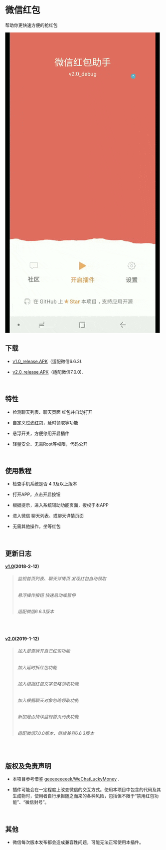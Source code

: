 
# 微信红包
帮助你更快速方便的抢红包
 
![image](https://github.com/xxxls/resources/blob/master/WechatLuckyMoney/image/demo.gif)
&nbsp;

## 下载

 * [v1.0_release.APK](https://github.com/xxxls/resources/tree/master/WechatLuckyMoney/apk/v1.0_release.apk?raw=true)（适配微信6.6.3).

 * [v2.0_release.APK](https://github.com/xxxls/WechatLuckyMoney/releases/download/v2.0-GA/v2.0_release.apk)（适配微信7.0.0).

&nbsp;


## 特性
 
 * 检测聊天列表、聊天页面 红包并自动打开
 
 * 自定义过滤红包，延时领取等功能
 
 * 悬浮开关，方便停用开启插件
 
 * 轻量安全、无需Root等权限，代码公开
 
&nbsp;
 
 ##  使用教程
 
 * 检查手机系统是否 4.3及以上版本
 
 * 打开APP，点击开启按钮
 
 * 根据提示，进入系统辅助功能页面，授权于本APP
 
 * 进入微信 聊天列表、或聊天详情页面
 
 * 无需其他操作，坐等红包
 
&nbsp;

## 更新日志

#### [v1.0](https://github.com/xxxls/resources/tree/master/WechatLuckyMoney/apk/v1.0_release.apk?raw=true)(2018-2-12)
> ###### 监视首页列表、聊天详情页 发现红包自动领取
> ###### 悬浮操作按钮 快速启动或暂停
> ###### 适配微信6.6.3版本

&nbsp;

#### [v2.0](https://github.com/xxxls/WechatLuckyMoney/releases/download/v2.0-GA/v2.0_release.apk)(2019-1-12)
> ###### 加入是否拆开自己红包功能
> ###### 加入延时拆红包功能
> ###### 加入根据红包文字忽略领取功能
> ###### 加入根据聊天对象忽略领取功能
> ###### 新加是否持续监视首页列表功能
> ###### 适配微信7.0.0版本，继续兼容6.6.3版本

&nbsp;

## 版权及免责声明

* 本项目参考借鉴 [geeeeeeeeek/WeChatLuckyMoney](https://github.com/geeeeeeeeek/WeChatLuckyMoney) .

* 插件可能会在一定程度上改变微信的交互方式。使用本项目中包含的代码及其生成物时，使用者自行承担随之而来的各种风险，包括但不限于“禁用红包功能”、“微信封号”。

&nbsp;

## 其他

* 微信每次版本发布都会造成兼容性问题，可能无法正常使用本插件。

